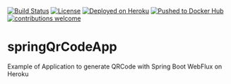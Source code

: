 [![Build Status](https://travis-ci.com/GiskardB/springQrCodeApp.svg?branch=master)](https://travis-ci.com/GiskardB/springQrCodeApp)
[![License](http://img.shields.io/:license-mit-blue.svg)](https://github.com/GiskardB/springQrCodeApp/blob/master/LICENSE)
[![Deployed on Heroku](https://img.shields.io/badge/heroku-deployed-blueviolet.svg?logo=heroku&)](https://qrcode-spring.herokuapp.com/)
[![Pushed to Docker Hub](https://img.shields.io/badge/docker_hub-released-blue.svg?logo=docker)](https://hub.docker.com/r/giskardocker80/qrcode-spring)
[![contributions welcome](https://img.shields.io/badge/contributions-welcome-brightgreen.svg?style=flat)](https://github.com/dwyl/esta/issues)

# springQrCodeApp
Example of Application to generate QRCode with Spring Boot WebFlux on Heroku
